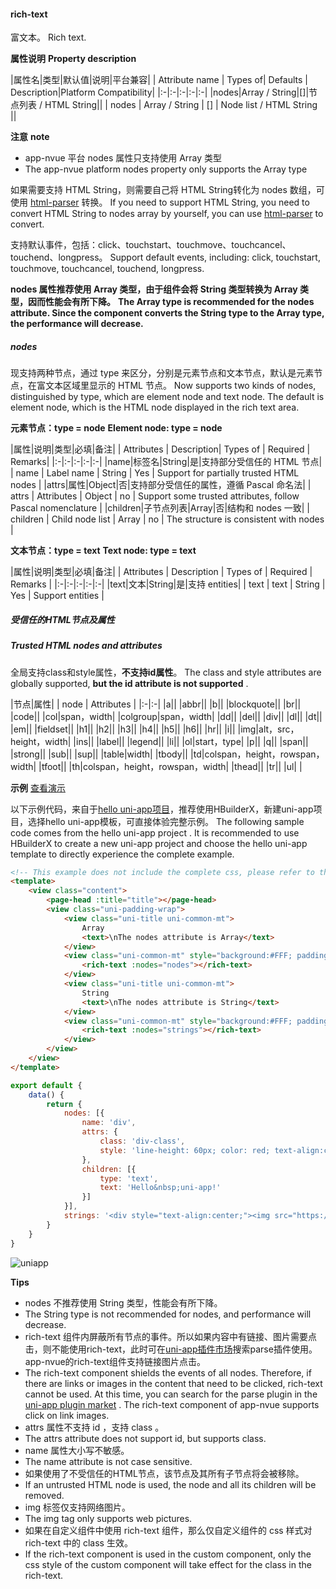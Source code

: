 #### rich-text
富文本。
Rich text.

**属性说明**
**Property description**

|属性名|类型|默认值|说明|平台兼容|
| Attribute name | Types of| Defaults | Description|Platform Compatibility|
|:-|:-|:-|:-|:-|
|nodes|Array / String|[]|节点列表 / HTML String||
| nodes          | Array / String | []       | Node list / HTML String ||


**注意**
**note**

- app-nvue 平台 nodes 属性只支持使用 Array 类型
- The app-nvue platform nodes property only supports the Array type


如果需要支持 HTML String，则需要自己将 HTML String转化为 nodes 数组，可使用 [html-parser](https://github.com/dcloudio/hello-uniapp/blob/master/common/html-parser.js) 转换。
If you need to support HTML String, you need to convert HTML String to nodes array by yourself, you can use [html-parser](https://github.com/dcloudio/hello-uniapp/blob/master/common/html-parser.js) to convert.

支持默认事件，包括：click、touchstart、touchmove、touchcancel、touchend、longpress。
Support default events, including: click, touchstart, touchmove, touchcancel, touchend, longpress.

**nodes 属性推荐使用 Array 类型，由于组件会将 String 类型转换为 Array 类型，因而性能会有所下降。**
**The Array type is recommended for the nodes attribute. Since the component converts the String type to the Array type, the performance will decrease.**

##### nodes

现支持两种节点，通过 type 来区分，分别是元素节点和文本节点，默认是元素节点，在富文本区域里显示的 HTML 节点。
Now supports two kinds of nodes, distinguished by type, which are element node and text node. The default is element node, which is the HTML node displayed in the rich text area.

**元素节点：type = node**
**Element node: type = node**

|属性|说明|类型|必填|备注|
| Attributes | Description| Types of | Required | Remarks|
|:-|:-|:-|:-|:-|
|name|标签名|String|是|支持部分受信任的 HTML 节点|
| name       | Label name      | String   | Yes      | Support for partially trusted HTML nodes                    |
|attrs|属性|Object|否|支持部分受信任的属性，遵循 Pascal 命名法|
| attrs      | Attributes      | Object   | no       | Support some trusted attributes, follow Pascal nomenclature |
|children|子节点列表|Array|否|结构和 nodes 一致|
| children   | Child node list | Array    | no       | The structure is consistent with nodes                      |

**文本节点：type = text**
**Text node: type = text**

|属性|说明|类型|必填|备注|
| Attributes | Description | Types of | Required | Remarks          |
|:-|:-|:-|:-|:-|
|text|文本|String|是|支持 entities|
| text       | text        | String   | Yes      | Support entities |
 
##### 受信任的HTML节点及属性
##### Trusted HTML nodes and attributes

全局支持class和style属性，**不支持id属性**。
The class and style attributes are globally supported, **but the id attribute is not supported** .

|节点|属性|
| node       | Attributes                      |
|:-|:-|
|a||
|abbr||
|b||
|blockquote||
|br||
|code||
|col|span，width|
|colgroup|span，width|
|dd||
|del||
|div||
|dl||
|dt||
|em||
|fieldset||
|h1||
|h2||
|h3||
|h4||
|h5||
|h6||
|hr||
|i||
|img|alt，src，height，width|
|ins||
|label||
|legend||
|li||
|ol|start，type|
|p||
|q||
|span||
|strong||
|sub||
|sup||
|table|width|
|tbody||
|td|colspan，height，rowspan，width|
|tfoot||
|th|colspan，height，rowspan，width|
|thead||
|tr||
|ul|&nbsp;|

**示例** [查看演示](https://hellouniapp.dcloud.net.cn/pages/component/rich-text/rich-text)

以下示例代码，来自于[hello uni-app项目](https://github.com/dcloudio/hello-uniapp)，推荐使用HBuilderX，新建uni-app项目，选择hello uni-app模板，可直接体验完整示例。
The following sample code comes from the hello uni-app project . It is recommended to use HBuilderX to create a new uni-app project and choose the hello uni-app template to directly experience the complete example.
```html
<!-- This example does not include the complete css, please refer to the above to obtain the external css, check it in the hello uni-app project -->
<template>
	<view class="content">
		<page-head :title="title"></page-head>
		<view class="uni-padding-wrap">
			<view class="uni-title uni-common-mt">
				Array
				<text>\nThe nodes attribute is Array</text>
			</view>
			<view class="uni-common-mt" style="background:#FFF; padding:20rpx;">
				<rich-text :nodes="nodes"></rich-text>
			</view>
			<view class="uni-title uni-common-mt">
				String
				<text>\nThe nodes attribute is String</text>
			</view>
			<view class="uni-common-mt" style="background:#FFF; padding:20rpx;">
				<rich-text :nodes="strings"></rich-text>
			</view>
		</view>
	</view>
</template>
```
```javascript
export default {
    data() {
        return {
            nodes: [{
                name: 'div',
                attrs: {
                    class: 'div-class',
                    style: 'line-height: 60px; color: red; text-align:center;'
                },
                children: [{
                    type: 'text',
                    text: 'Hello&nbsp;uni-app!'
                }]
            }],
            strings: '<div style="text-align:center;"><img src="https://bjetxgzv.cdn.bspapp.com/VKCEYUGU-uni-app-doc/d8590190-4f28-11eb-b680-7980c8a877b8.png"/></div>'
        }
    }
}
```

![uniapp](https://bjetxgzv.cdn.bspapp.com/VKCEYUGU-uni-app-doc/ef5ba530-4f2f-11eb-bdc1-8bd33eb6adaa.png)

**Tips**

- nodes 不推荐使用 String 类型，性能会有所下降。
- The String type is not recommended for nodes, and performance will decrease.
- rich-text 组件内屏蔽所有节点的事件。所以如果内容中有链接、图片需要点击，则不能使用rich-text，此时可在[uni-app插件市场](https://ext.dcloud.net.cn/search?q=parse)搜索parse插件使用。app-nvue的rich-text组件支持链接图片点击。
- The rich-text component shields the events of all nodes. Therefore, if there are links or images in the content that need to be clicked, rich-text cannot be used. At this time, you can search for the parse plugin in the [uni-app plugin market](https://ext.dcloud.net.cn/search?q=parse) . The rich-text component of app-nvue supports click on link images.
- attrs 属性不支持 id ，支持 class 。
- The attrs attribute does not support id, but supports class.
- name 属性大小写不敏感。
- The name attribute is not case sensitive.
- 如果使用了不受信任的HTML节点，该节点及其所有子节点将会被移除。
- If an untrusted HTML node is used, the node and all its children will be removed.
- img 标签仅支持网络图片。
- The img tag only supports web pictures.
- 如果在自定义组件中使用 rich-text 组件，那么仅自定义组件的 css 样式对 rich-text 中的 class 生效。
- If the rich-text component is used in the custom component, only the css style of the custom component will take effect for the class in the rich-text.

